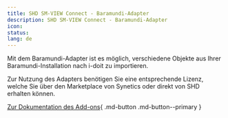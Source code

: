```yaml
---
title: SHD SM-VIEW Connect - Baramundi-Adapter
description: SHD SM-VIEW Connect - Baramundi-Adapter
icon:
status:
lang: de
---
```


Mit dem Baramundi-Adapter ist es möglich, verschiedene Objekte aus Ihrer Baramundi-Installation nach i-doit zu importieren.

Zur Nutzung des Adapters benötigen Sie eine entsprechende Lizenz, welche Sie über den Marketplace von Synetics oder direkt von SHD erhalten können.

[Zur Dokumentation des Add-ons](https://smdocu.atlassian.net/wiki/spaces/SKB/pages/2296479745/SM-VIEW+Connect+-+Baramundi-Adapter){ .md-button .md-button--primary }
